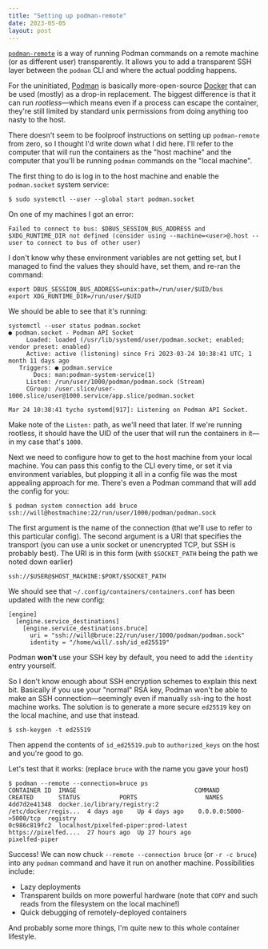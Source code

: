 ```yaml
---
title: "Setting up podman-remote"
date: 2023-05-05
layout: post
---
```


[`podman-remote`](https://docs.podman.io/en/latest/markdown/podman-remote.1.html) is a way of running Podman commands on a remote machine (or as different user) transparently. It allows you to add a transparent SSH layer between the `podman` CLI and where the actual podding happens.

For the uninitiated, [Podman](http://podman.io) is basically more-open-source [Docker](https://docker.com) that can be used (mostly) as a drop-in replacement. The biggest difference is that it can run _rootless_—which means even if a process can escape the container, they're still limited by standard unix permissions from doing anything too nasty to the host.

There doesn't seem to be foolproof instructions on setting up `podman-remote` from zero, so I thought I'd write down what I did here. I'll refer to the computer that will run the containers as the "host machine" and the computer that you'll be running `podman` commands on the "local machine".

The first thing to do is log in to the host machine and enable the `podman.socket` system service:

```shell
$ sudo systemctl --user --global start podman.socket
```

On one of my machines I got an error:

`Failed to connect to bus: $DBUS_SESSION_BUS_ADDRESS and $XDG_RUNTIME_DIR not defined (consider using --machine=<user>@.host --user to connect to bus of other user)`

I don't know why these environment variables are not getting set, but I managed to find the values they should have, set them, and re-ran the command:

```shell
export DBUS_SESSION_BUS_ADDRESS=unix:path=/run/user/$UID/bus
export XDG_RUNTIME_DIR=/run/user/$UID
```

We should be able to see that it's running:

```shell
systemctl --user status podman.socket
● podman.socket - Podman API Socket
     Loaded: loaded (/usr/lib/systemd/user/podman.socket; enabled; vendor preset: enabled)
     Active: active (listening) since Fri 2023-03-24 10:38:41 UTC; 1 month 11 days ago
   Triggers: ● podman.service
       Docs: man:podman-system-service(1)
     Listen: /run/user/1000/podman/podman.sock (Stream)
     CGroup: /user.slice/user-1000.slice/user@1000.service/app.slice/podman.socket

Mar 24 10:38:41 tycho systemd[917]: Listening on Podman API Socket.
```

Make note of the `Listen:` path, as we'll need that later. If we're running rootless, it should have the UID of the user that will run the containers in it—in my case that's `1000`.

Next we need to configure how to get to the host machine from your local machine. You can pass this config to the CLI every time, or set it via environment variables, but plopping it all in a config file was the most appealing approach for me. There's even a Podman command that will add the config for you:

```shell
$ podman system connection add bruce ssh://will@hostmachine:22/run/user/1000/podman/podman.sock
```

The first argument is the name of the connection (that we'll use to refer to this particular config). The second argument is a URI that specifies the transport (you can use a unix socket or unencrypted TCP, but SSH is probably best). The URI is in this form (with `$SOCKET_PATH` being the path we noted down earlier)

```
ssh://$USER@$HOST_MACHINE:$PORT/$SOCKET_PATH
```

We should see that `~/.config/containers/containers.conf` has been updated with the new config:

```
[engine]
  [engine.service_destinations]
    [engine.service_destinations.bruce]
      uri = "ssh://will@bruce:22/run/user/1000/podman/podman.sock"
      identity = "/home/will/.ssh/id_ed25519"
```

Podman **won't** use your SSH key by default, you need to add the `identity` entry yourself.

So I don't know enough about SSH encryption schemes to explain this next bit. Basically if you use your "normal" RSA key, Podman won't be able to make an SSH connection—seemingly even if manually `ssh`-ing to the host machine works. The solution is to generate a more secure `ed25519` key on the local machine, and use that instead.

```shell
$ ssh-keygen -t ed25519
```

Then append the contents of `id_ed25519.pub` to `authorized_keys` on the host and you're good to go.

Let's test that it works: (replace `bruce` with the name you gave your host)

```shell
$ podman --remote --connection=bruce ps
CONTAINER ID  IMAGE                                 COMMAND               CREATED       STATUS           PORTS                   NAMES
4dd7d2e41348  docker.io/library/registry:2          /etc/docker/regis...  4 days ago    Up 4 days ago    0.0.0.0:5000->5000/tcp  registry
0c986c819fc2  localhost/pixelfed-piper:prod-latest  https://pixelfed....  27 hours ago  Up 27 hours ago                          pixelfed-piper
```

Success! We can now chuck `--remote --connection bruce` (or `-r -c bruce`) into any `podman` command and have it run on another machine. Possibilities include:

- Lazy deployments
- Transparent builds on more powerful hardware (note that `COPY` and such reads from the filesystem on the local machine!)
- Quick debugging of remotely-deployed containers

And probably some more things, I'm quite new to this whole container lifestyle.
